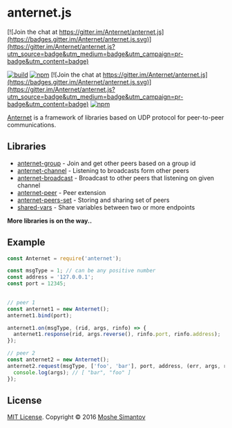 # anternet.js

[![Join the chat at https://gitter.im/Anternet/anternet.js](https://badges.gitter.im/Anternet/anternet.js.svg)](https://gitter.im/Anternet/anternet.js?utm_source=badge&utm_medium=badge&utm_campaign=pr-badge&utm_content=badge)

[![build](https://img.shields.io/travis/Anternet/anternet.js.svg?branch=master)](https://travis-ci.org/Anternet/anternet.js)
[![npm](https://img.shields.io/npm/v/anternet.svg)](https://npmjs.org/package/anternet)
[![Join the chat at https://gitter.im/Anternet/anternet.js](https://badges.gitter.im/Anternet/anternet.js.svg)](https://gitter.im/Anternet/anternet.js?utm_source=badge&utm_medium=badge&utm_campaign=pr-badge&utm_content=badge)
[![npm](https://img.shields.io/npm/l/anternet.svg)](LICENSE)


[Anternet](https://npmjs.org/package/anternet) is a framework of libraries based on UDP protocol for peer-to-peer communications.
 

## Libraries

* [anternet-group](https://npmjs.org/package/anternet-group) - Join and get other peers based on a group id
* [anternet-channel](https://npmjs.org/package/anternet-channel) - Listening to broadcasts form other peers
* [anternet-broadcast](https://npmjs.org/package/anternet-broadcast) - Broadcast to other peers that listening on given channel 
* [anternet-peer](https://npmjs.org/package/anternet-peer) - Peer extension 
* [anternet-peers-set](https://npmjs.org/package/anternet-peers-set) - Storing and sharing set of peers
* [shared-vars](https://npmjs.org/package/shared-vars) - Share variables between two or more endpoints

**More libraries is on the way..**

## Example

```js
const Anternet = require('anternet');

const msgType = 1; // can be any positive number
const address = '127.0.0.1';
const port = 12345;

  
// peer 1
const anternet1 = new Anternet();
anternet1.bind(port);

anternet1.on(msgType, (rid, args, rinfo) => {
  anternet1.response(rid, args.reverse(), rinfo.port, rinfo.address);
});

// peer 2
const anternet2 = new Anternet();
anternet2.request(msgType, ['foo', 'bar'], port, address, (err, args, rinfo) => {
  console.log(args); // [ "bar", "foo" ]
});
```

## License

[MIT License](LICENSE).
Copyright &copy; 2016 [Moshe Simantov](https://github.com/moshest)



